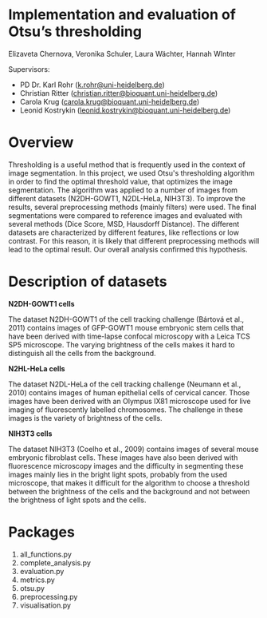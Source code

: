 # Implementation and evaluation of Otsu’s thresholding
Elizaveta Chernova, Veronika Schuler, Laura Wächter, Hannah WInter

Supervisors:

- PD Dr. Karl Rohr (k.rohr@uni-heidelberg.de)
- Christian Ritter (christian.ritter@bioquant.uni-heidelberg.de)
- Carola Krug (carola.krug@bioquant.uni-heidelberg.de)
- Leonid Kostrykin (leonid.kostrykin@bioquant.uni-heidelberg.de)

# Overview
Thresholding is a useful method that is frequently used in the context of
image segmentation.
In this project, we used Otsu's thresholding algorithm in order to find the optimal threshold value,
that optimizes the image segmentation.
The algorithm was applied to a number of images from different datasets (N2DH-GOWT1, N2DL-HeLa, NIH3T3).
To improve the results, several preprocessing methods (mainly filters) were used.
The final segmentations were compared to reference images and evaluated with several methods (Dice Score, MSD, Hausdorff Distance).
The different datasets are characterized by different features, like reflections or low contrast.
For this reason, it is likely that different preprocessing methods will lead to the optimal result.
Our overall analysis confirmed this hypothesis.

# Description of datasets

**N2DH-GOWT1 cells**

The dataset N2DH-GOWT1 of the cell tracking challenge (Bártová et al., 2011) contains images of GFP-GOWT1 mouse
embryonic stem cells that have been derived with time-lapse confocal microscopy with a Leica TCS SP5 microscope.
The varying brightness of the cells makes it hard to distinguish all the cells from the background.

**N2HL-HeLa cells**

The dataset N2DL-HeLa of the cell tracking challenge (Neumann et al., 2010) contains images of human epithelial cells
of cervical cancer. Those images have been derived with an Olympus IX81 microscope used for live imaging of
fluorescently labelled chromosomes. The challenge in these images is the variety of brightness of the cells.

**NIH3T3 cells**

The dataset NIH3T3 (Coelho et al., 2009) contains images of several mouse embryonic fibroblast cells. These images
have also been derived with fluorescence microscopy images and the difficulty in segmenting these images mainly
lies in the bright light spots, probably from the used microscope, that makes it difficult for the algorithm to choose
a threshold between the brightness of the cells and the background and not between the brightness of light spots
and the cells.

# Packages 
1. all_functions.py
2. complete_analysis.py
3. evaluation.py
4. metrics.py
5. otsu.py
6. preprocessing.py
7. visualisation.py



